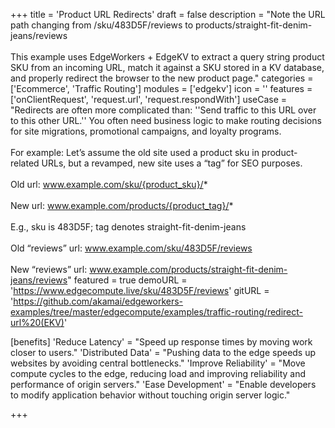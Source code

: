+++
title = 'Product URL Redirects'
draft = false
description = "Note the URL path changing from /sku/483D5F/reviews to products/straight-fit-denim-jeans/reviews <br><br>This example uses EdgeWorkers + EdgeKV to extract a query string product SKU from an incoming URL, match it against a SKU stored in a KV database, and properly redirect the browser to the new product page."
categories = ['Ecommerce', 'Traffic Routing']
modules = ['edgekv']
icon = ''
features = ['onClientRequest', 'request.url', 'request.respondWith']
useCase = "Redirects are often more complicated than: ''Send traffic to this URL over to this other URL.'' You often need business logic to make routing decisions for site migrations, promotional campaigns, and loyalty programs. <br><br> For example: Let’s assume the old site used a product sku in product-related URLs, but a revamped, new site uses a “tag” for SEO purposes. <br><br>Old url: www.example.com/sku/{product_sku}/* <br><br> New url: www.example.com/products/{product_tag}/* <br><br> E.g., sku is 483D5F; tag denotes straight-fit-denim-jeans <br><br> Old “reviews” url: www.example.com/sku/483D5F/reviews <br><br> New “reviews” url: www.example.com/products/straight-fit-denim-jeans/reviews"
featured = true
demoURL = 'https://www.edgecompute.live/sku/483D5F/reviews'
gitURL = 'https://github.com/akamai/edgeworkers-examples/tree/master/edgecompute/examples/traffic-routing/redirect-url%20(EKV)'

[benefits]
	'Reduce Latency' = "Speed up response times by moving work closer to users."
	'Distributed Data' = "Pushing data to the edge speeds up websites by avoiding central bottlenecks."
	'Improve Reliability' = "Move compute cycles to the edge, reducing load and improving reliability and performance of origin servers."
	'Ease Development' = "Enable developers to modify application behavior without touching origin server logic."

+++